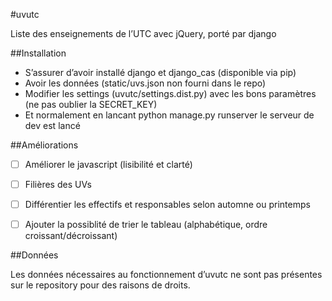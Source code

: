 #uvutc

Liste des enseignements de l’UTC avec jQuery, porté par django

##Installation

 * S’assurer d’avoir installé django et django_cas (disponible via pip)
 * Avoir les données (static/uvs.json non fourni dans le repo)
 * Modifier les settings (uvutc/settings.dist.py) avec les bons paramètres (ne pas oublier la SECRET_KEY)
 * Et normalement en lancant python manage.py runserver le serveur de dev est lancé


##Améliorations

 - [ ] Améliorer le javascript (lisibilité et clarté)
 - [ ] Filières des UVs
 - [ ] Différentier les effectifs et responsables selon automne ou printemps
 - [ ] Ajouter la possiblité de trier le tableau (alphabétique, ordre croissant/décroissant)


##Données

Les données nécessaires au fonctionnement d’uvutc ne sont pas présentes sur le repository pour des raisons de droits.
